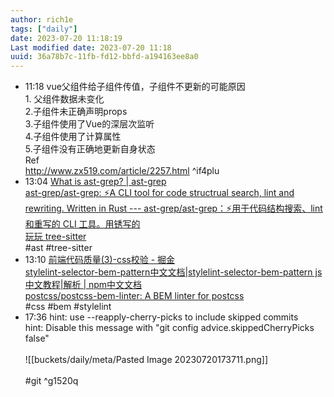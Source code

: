 ```yaml
---
author: rich1e
tags: ["daily"]
date: 2023-07-20 11:18:19
Last modified date: 2023-07-20 11:18
uuid: 36a78b7c-11fb-fd12-bbfd-a194163ee8a0
---
```


- 11:18 vue父组件给子组件传值，子组件不更新的可能原因<br>1. 父组件数据未变化<br>2.子组件未正确声明props<br>3.子组件使用了Vue的深层次监听<br>4.子组件使用了计算属性<br>5.子组件没有正确地更新自身状态<br>Ref<br>http://www.zx519.com/article/2257.html ^if4plu
- 13:04 [What is ast-grep? | ast-grep](https://ast-grep.github.io/guide/introduction.html)<br>[ast-grep/ast-grep: ⚡A CLI tool for code structrual search, lint and rewriting. Written in Rust --- ast-grep/ast-grep：⚡用于代码结构搜索、lint 和重写的 CLI 工具。用锈写的](https://github.com/ast-grep/ast-grep)<br>[玩玩 tree-sitter](https://nnnewb.github.io/blog/p/%E7%8E%A9%E7%8E%A9-tree-sitter/#%E7%BC%96%E8%BE%91%E5%92%8C%E6%9B%B4%E6%96%B0)<br>#ast #tree-sitter
- 13:10 [前端代码质量(3)-css校验 - 掘金](https://juejin.cn/post/6885302959303819271#heading-9)<br>[stylelint-selector-bem-pattern中文文档|stylelint-selector-bem-pattern js中文教程|解析 | npm中文文档](http://www.npmdoc.org/stylelint-selector-bem-patternzhongwenwendangstylelint-selector-bem-pattern-jszhongwenjiaochengjiexi.html)<br>[postcss/postcss-bem-linter: A BEM linter for postcss](https://github.com/postcss/postcss-bem-linter)<br>#css #bem #stylelint
- 17:36 hint: use --reapply-cherry-picks to include skipped commits<br>hint: Disable this message with "git config advice.skippedCherryPicks false"<br><br>![[buckets/daily/meta/Pasted Image 20230720173711.png]]<br><br>#git ^g1520q